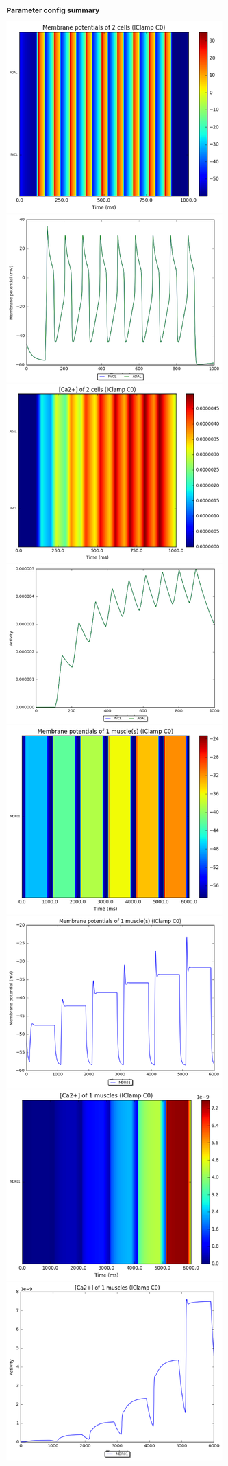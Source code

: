 ### Parameter config summary 
<tr><td><img alt="?" src="neurons_C0_IClamp.png"/></td><td><img alt="?" src="traces_neuron_IClamp_C0.png"/></td></tr>
<tr><td><img alt=" " src="neuron_activity_C0_IClamp.png"/></td><td><img alt=" " src="traces_neuron_activity_IClamp_C0.png"/></td></tr>
<tr><td><img alt=" " src="muscles_C0_IClamp.png"/></td><td><img alt=" " src="traces_muscles_IClamp_C0.png"/></td></tr>
<tr><td><img alt=" " src="muscle_activity_C0_IClamp.png"/></td><td><img alt=" " src="traces_muscles_activity_IClamp_C0.png"/></td></tr>
